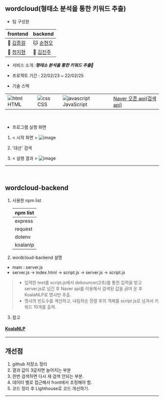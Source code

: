 ## wordcloud(형태소 분석을 통한 키워드 추출)

- 팀 구성원

| frontend                                   | backend                                   |
| ------------------------------------------ | ----------------------------------------- |
| 🐶 [김종원](https://github.com/jonnygim)   | 🐱 [손현오](https://github.com/SonHyeono) |
| 🐔 [정지현](https://github.com/jjhyunjung) | 🐰 [김진주](https://github.com/dingdoooo) |

- 서비스 소개 :**_형태소 분석을 통한 키워드 추출🚀_**

- 프로젝트 기간 : 22/02/23 ~ 22/02/25

- 기술 스택

|                                                                                                                    |                                                                                                                   |                                                                                                                                 |                                                                                                                 |
| ------------------------------------------------------------------------------------------------------------------ | ----------------------------------------------------------------------------------------------------------------- | ------------------------------------------------------------------------------------------------------------------------------- | --------------------------------------------------------------------------------------------------------------- |
| ![html](https://user-images.githubusercontent.com/26592315/155648679-2bb5cba7-6f74-4f5c-a25a-1eb2adb80953.png)HTML | ![css](https://user-images.githubusercontent.com/26592315/155648681-bcbe82bd-f25a-4d4c-8aa0-d85651c2769f.png) CSS | ![javascript](https://user-images.githubusercontent.com/26592315/155648740-abbf6915-e760-4a4a-860a-9bf0ff4c02b4.png) JavaScript | [Naver 오픈 api(검색 api)](https://developers.naver.com/docs/serviceapi/search/news/news.md#%EB%89%B4%EC%8A%A4) |

</br>

- 프로그램 실행 화면

1. < 시작 화면 >
   ![image](https://user-images.githubusercontent.com/26592315/155640962-74394f1f-c278-414b-b85c-7a9d6d296fef.png)

2. '대선' 검색

3. < 실행 결과 >
   ![image](https://user-images.githubusercontent.com/26592315/155640999-d3ac879e-6ebe-49ac-af95-19b2d7154004.png)

---

</br>

## wordcloud-backend

1. 사용한 npm list

   | npm list |
   | -------- |
   | express  |
   | request  |
   | dotenv   |
   | koalanlp |

2. wordcloud-backend 설명

- main : server.js
- server.js -> index.html -> script.js -> server.js -> script.js

> - 입력한 text를 script.js에서 debouncer(2초)를 통한 입력을 받고 server.js로 넘긴 후 Naver api를 이용해서 검색된 값을 긁어 온 후 KoalaNLP로 명사만 추출.
> - 명사의 빈도수를 계산하고, 내림차순 정렬 후의 객체를 script.js로 넘겨서 키워드 10개를 출력.

3. 참고

#### [KoalaNLP](https://github.com/koalanlp/nodejs-support)

---

## 개선점

1. github 저장소 정리
2. 결과 값이 3글자면 늘어지는 부분
3. 한번 검색하면 다시 재 검색 안되는 부분.
4. 데이터 별로 접근해서 front에서 조정해야 함.
5. 코드 정리 후 Lighthouse로 코드 개선하기.

---
